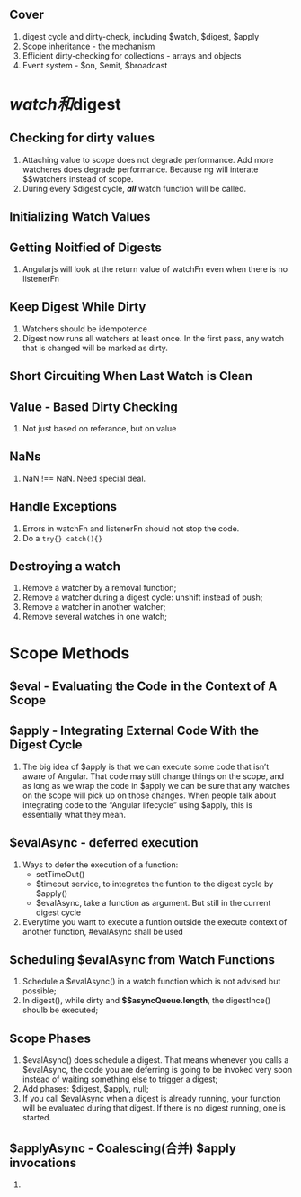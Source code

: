 ## Cover
1. digest cycle and dirty-check, including $watch, $digest, $apply
2. Scope inheritance - the mechanism
3. Efficient dirty-checking for collections - arrays and objects
4. Event system - $on, $emit, $broadcast

# $watch和$digest
## Checking for dirty values
1. Attaching value to scope does not degrade performance. Add more watcheres does degrade performance. Because ng will interate $$watchers instead of scope.
2. During every $digest cycle, ***all*** watch function will be called.

## Initializing Watch Values
## Getting Noitfied of Digests
1. Angularjs will look at the return value of watchFn even when there is no listenerFn

## Keep Digest While Dirty
1. Watchers should be idempotence
2. Digest now runs all watchers at least once. In the first pass, any watch that is changed will be marked as dirty.

## Short Circuiting When Last Watch is Clean
## Value - Based Dirty Checking
1. Not just based on referance, but on value

## NaNs
1. NaN !== NaN. Need special deal.

## Handle Exceptions
1. Errors in watchFn and listenerFn should not stop the code.
2. Do a `try{} catch(){}`

## Destroying a watch
1. Remove a watcher by a removal function;
2. Remove a watcher during a digest cycle: unshift instead of push;
3. Remove a watcher in another watcher;
3. Remove several watches in one watch;

# Scope Methods
## $eval - Evaluating the Code in the Context of A Scope

## $apply - Integrating External Code With the Digest Cycle
1. The big idea of $apply is that we can execute some code that isn’t aware of Angular. That code may still change things on the scope, and as long as we wrap the code in $apply we can be sure that any watches on the scope will pick up on those changes. When people talk about integrating code to the “Angular lifecycle” using $apply, this is essentially what they mean.

## $evalAsync - deferred execution
1. Ways to defer the execution of a function:
    - setTimeOut() 
    - $timeout service, to integrates the funtion to the digest cycle by $apply()
    - $evalAsync, take a function as argument. But still in the current digest cycle
2. Everytime you want to execute a funtion outside the execute context of another function, #evalAsync shall be used

## Scheduling $evalAsync from Watch Functions
1. Schedule a $evalAsync() in a watch function which is not advised but possible;
2. In digest(), while dirty and **$$asyncQueue.length**, the digestInce() shoulb be executed;

## Scope Phases
1. $evalAsync() does schedule a digest. That means whenever you calls a $evalAsync, the code you are deferring is going to be invoked very soon instead of waiting something else to trigger a digest;
2. Add phases: $digest, $apply, null;
3. If you call $evalAsync when a digest is already running, your function will be evaluated during 
that digest. If there is no digest running, one is started.

## $applyAsync - Coalescing(合并) $apply invocations
1. 